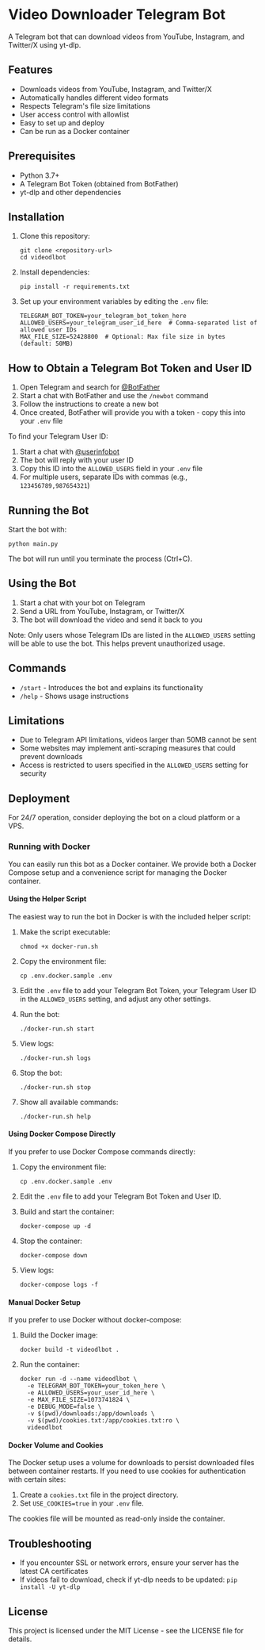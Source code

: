 # Video Downloader Telegram Bot

A Telegram bot that can download videos from YouTube, Instagram, and Twitter/X using yt-dlp.

## Features

- Downloads videos from YouTube, Instagram, and Twitter/X
- Automatically handles different video formats
- Respects Telegram's file size limitations
- User access control with allowlist
- Easy to set up and deploy
- Can be run as a Docker container

## Prerequisites

- Python 3.7+
- A Telegram Bot Token (obtained from BotFather)
- yt-dlp and other dependencies

## Installation

1. Clone this repository:
   ```
   git clone <repository-url>
   cd videodlbot
   ```

2. Install dependencies:
   ```
   pip install -r requirements.txt
   ```

3. Set up your environment variables by editing the `.env` file:
   ```
   TELEGRAM_BOT_TOKEN=your_telegram_bot_token_here
   ALLOWED_USERS=your_telegram_user_id_here  # Comma-separated list of allowed user IDs
   MAX_FILE_SIZE=52428800  # Optional: Max file size in bytes (default: 50MB)
   ```

## How to Obtain a Telegram Bot Token and User ID

1. Open Telegram and search for [@BotFather](https://t.me/botfather)
2. Start a chat with BotFather and use the `/newbot` command
3. Follow the instructions to create a new bot
4. Once created, BotFather will provide you with a token - copy this into your `.env` file

To find your Telegram User ID:
1. Start a chat with [@userinfobot](https://t.me/userinfobot)
2. The bot will reply with your user ID
3. Copy this ID into the `ALLOWED_USERS` field in your `.env` file
4. For multiple users, separate IDs with commas (e.g., `123456789,987654321`)

## Running the Bot

Start the bot with:
```
python main.py
```

The bot will run until you terminate the process (Ctrl+C).

## Using the Bot

1. Start a chat with your bot on Telegram
2. Send a URL from YouTube, Instagram, or Twitter/X
3. The bot will download the video and send it back to you

Note: Only users whose Telegram IDs are listed in the `ALLOWED_USERS` setting will be able to use the bot. This helps prevent unauthorized usage.

## Commands

- `/start` - Introduces the bot and explains its functionality
- `/help` - Shows usage instructions

## Limitations

- Due to Telegram API limitations, videos larger than 50MB cannot be sent
- Some websites may implement anti-scraping measures that could prevent downloads
- Access is restricted to users specified in the `ALLOWED_USERS` setting for security

## Deployment

For 24/7 operation, consider deploying the bot on a cloud platform or a VPS.

### Running with Docker

You can easily run this bot as a Docker container. We provide both a Docker Compose setup and a convenience script for managing the Docker container.

#### Using the Helper Script

The easiest way to run the bot in Docker is with the included helper script:

1. Make the script executable:
   ```
   chmod +x docker-run.sh
   ```

2. Copy the environment file:
   ```
   cp .env.docker.sample .env
   ```

3. Edit the `.env` file to add your Telegram Bot Token, your Telegram User ID in the `ALLOWED_USERS` setting, and adjust any other settings.

4. Run the bot:
   ```
   ./docker-run.sh start
   ```

5. View logs:
   ```
   ./docker-run.sh logs
   ```

6. Stop the bot:
   ```
   ./docker-run.sh stop
   ```

7. Show all available commands:
   ```
   ./docker-run.sh help
   ```

#### Using Docker Compose Directly

If you prefer to use Docker Compose commands directly:

1. Copy the environment file:
   ```
   cp .env.docker.sample .env
   ```

2. Edit the `.env` file to add your Telegram Bot Token and User ID.

3. Build and start the container:
   ```
   docker-compose up -d
   ```

4. Stop the container:
   ```
   docker-compose down
   ```

5. View logs:
   ```
   docker-compose logs -f
   ```

#### Manual Docker Setup

If you prefer to use Docker without docker-compose:

1. Build the Docker image:
   ```
   docker build -t videodlbot .
   ```

2. Run the container:
   ```
   docker run -d --name videodlbot \
     -e TELEGRAM_BOT_TOKEN=your_token_here \
     -e ALLOWED_USERS=your_user_id_here \
     -e MAX_FILE_SIZE=1073741824 \
     -e DEBUG_MODE=false \
     -v $(pwd)/downloads:/app/downloads \
     -v $(pwd)/cookies.txt:/app/cookies.txt:ro \
     videodlbot
   ```

#### Docker Volume and Cookies

The Docker setup uses a volume for downloads to persist downloaded files between container restarts. If you need to use cookies for authentication with certain sites:

1. Create a `cookies.txt` file in the project directory.
2. Set `USE_COOKIES=true` in your `.env` file.

The cookies file will be mounted as read-only inside the container.

## Troubleshooting

- If you encounter SSL or network errors, ensure your server has the latest CA certificates
- If videos fail to download, check if yt-dlp needs to be updated: `pip install -U yt-dlp`

## License

This project is licensed under the MIT License - see the LICENSE file for details.
